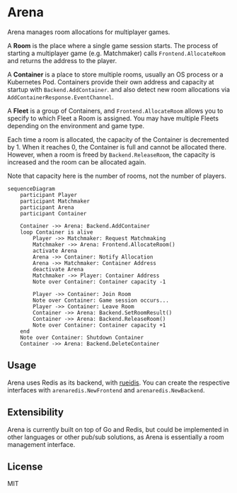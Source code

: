 # Arena

Arena manages room allocations for multiplayer games.

A **Room** is the place where a single game session starts.
The process of starting a multiplayer game (e.g. Matchmaker) calls `Frontend.AllocateRoom` and returns the address to the player.

A **Container** is a place to store multiple rooms, usually an OS process or a Kubernetes Pod.
Containers provide their own address and capacity at startup with `Backend.AddContainer`.
and also detect new room allocations via `AddContainerResponse.EventChannel`.

A **Fleet** is a group of Containers, and `Frontend.AllocateRoom` allows you to specify to which Fleet a Room is assigned.
You may have multiple Fleets depending on the environment and game type.

Each time a room is allocated, the capacity of the Container is decremented by 1.
When it reaches 0, the Container is full and cannot be allocated there.
However, when a room is freed by `Backend.ReleaseRoom`, the capacity is increased and the room can be allocated again.

Note that capacity here is the number of rooms, not the number of players.

```mermaid
sequenceDiagram
    participant Player
    participant Matchmaker
    participant Arena
    participant Container

    Container ->> Arena: Backend.AddContainer
    loop Container is alive
        Player ->> Matchmaker: Request Matchmaking
        Matchmaker ->> Arena: Frontend.AllocateRoom()
        activate Arena
        Arena ->> Container: Notify Allocation
        Arena ->> Matchmaker: Container Address
        deactivate Arena
        Matchmaker ->> Player: Container Address
        Note over Container: Container capacity -1

        Player ->> Container: Join Room
        Note over Container: Game session occurs...
        Player ->> Container: Leave Room
        Container ->> Arena: Backend.SetRoomResult()
        Container ->> Arena: Backend.ReleaseRoom()
        Note over Container: Container capacity +1
    end
    Note over Container: Shutdown Container
    Container ->> Arena: Backend.DeleteContainer
```

## Usage

Arena uses Redis as its backend, with [rueidis](https://github.com/redis/rueidis).
You can create the respective interfaces with `arenaredis.NewFrontend` and `arenaredis.NewBackend`.

## Extensibility

Arena is currently built on top of Go and Redis,
but could be implemented in other languages or other pub/sub solutions, as Arena is essentially a room management interface.

## License

MIT
